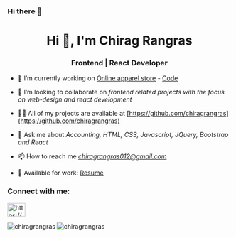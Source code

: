 ### Hi there 👋

<!--
**chiragrangras/chiragrangras** is a ✨ _special_ ✨ repository because its `README.md` (this file) appears on your GitHub profile.

Here are some ideas to get you started:

- 🔭 I’m currently working on ...
- 🌱 I’m currently learning ...
- 👯 I’m looking to collaborate on ...
- 🤔 I’m looking for help with ...
- 💬 Ask me about ...
- 📫 How to reach me: ...
- 😄 Pronouns: ...
- ⚡ Fun fact: ...
-->

<h1 align="center">Hi 👋, I'm Chirag Rangras</h1>
<h3 align="center">Frontend | React Developer</h3>

- 🔭 I’m currently working on [Online apparel store](https://warm-pothos-39f2fb.netlify.app/) - [Code](https://github.com/chiragrangras/online-apparel-shop)

- 👯 I’m looking to collaborate on *frontend related projects with the focus on web-design and react development*

- 👨‍💻 All of my projects are available at [https://github.com/chiragrangras](https://github.com/chiragrangras)

- 💬 Ask me about *Accounting, HTML, CSS, Javascript, JQuery, Bootstrap and React*

- 📫 How to reach me *chiragrangras012@gmail.com*
- :page_with_curl: Available for work: [Resume](https://drive.google.com/file/d/1LKjn3uzzBnXBiaDaWHEf3sCvERZXF2fM/view?usp=sharing)

<h3 align="left">Connect with me:</h3>
<p align="left">
<a href="https://www.linkedin.com/in/chirag-rangras-626a75133/" target="blank"><img align="center" src="https://raw.githubusercontent.com/rahuldkjain/github-profile-readme-generator/master/src/images/icons/Social/linked-in-alt.svg" alt="https://www.linkedin.com/in/chirag-rangras-626a75133/" height="30" width="40" /></a>
</p>

<!-- <h3 align="left">Languages and Tools:</h3> -->


<p><img align="left" src="https://github-readme-stats.vercel.app/api/top-langs?username=chiragrangras&show_icons=true&locale=en&layout=compact" alt="chiragrangras" /></p>


<p><img align="center" src="https://github-readme-streak-stats.herokuapp.com/?user=chiragrangras&" alt="chiragrangras" /></p>
